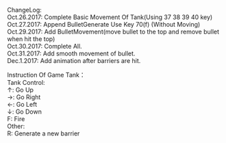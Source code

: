 ChangeLog:<br>
Oct.26.2017: Complete Basic Movement Of Tank(Using 37 38 39 40 key)<br>
Oct.27.2017: Append BulletGenerate Use Key 70(f) (Without Moving)<br>
Oct.29.2017: Add BulletMovement(move bullet to the top and remove bullet when hit the top)<br>
Oct.30.2017: Complete All.<br>
Oct.31.2017: Add smooth movement of bullet.<br>
Dec.1.2017: Add animation after barriers are hit.<br>

Instruction Of Game Tank：<br>
Tank Control:<br>
↑: Go Up<br> 
→: Go Right<br> 
←: Go Left<br> 
↓: Go Down<br> 
F: Fire<br>
Other:<br>
R: Generate a new barrier<br>